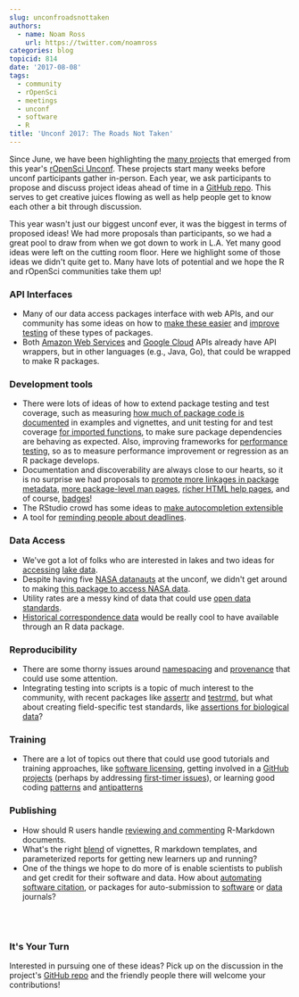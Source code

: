 ```yaml
---
slug: unconfroadsnottaken
authors:
  - name: Noam Ross
    url: https://twitter.com/noamross
categories: blog
topicid: 814
date: '2017-08-08'
tags:
  - community
  - rOpenSci
  - meetings
  - unconf
  - software
  - R
title: 'Unconf 2017: The Roads Not Taken'
---
```


Since June, we have been highlighting the [many projects] that emerged from this year's [rOpenSci Unconf]. These projects start many weeks before unconf participants gather in-person. Each year, we ask participants to propose and discuss project ideas ahead of time in a [GitHub repo]. This serves to get creative juices flowing as well as help people get to know each other a bit through discussion.

This year wasn't just our biggest unconf ever, it was the biggest in terms of proposed ideas! We had more proposals than participants, so we had a great pool to draw from when we got down to work in L.A. Yet many good ideas were left on the cutting room floor. Here we highlight some of those ideas we didn't quite get to. Many have lots of potential and we hope the R and rOpenSci communities take them up!

### API Interfaces

-   Many of our data access packages interface with web APIs, and our community has some ideas on how to [make these easier] and [improve testing] of these types of packages.
-   Both [Amazon Web Services] and [Google Cloud] APIs already have API wrappers, but in other languages (e.g., Java, Go), that could be wrapped to make R packages.

### Development tools

-   There were lots of ideas of how to extend package testing and test coverage, such as measuring [how much of package code is documented] in examples and vignettes, and unit testing for and test coverage [for imported functions], to make sure package dependencies are behaving as expected. Also, improving frameworks for [performance testing], so as to measure performance improvement or regression as an R package develops.
-   Documentation and discoverability are always close to our hearts, so it is no surprise we had proposals to [promote more linkages in package metadata], [more package-level man pages], [richer HTML help pages], and of course, [badges]!
-   The RStudio crowd has some ideas to [make autocompletion extensible]
-   A tool for [reminding people about deadlines].


### Data Access

-   We've got a lot of folks who are interested in lakes and two ideas for [accessing] [lake data].
-   Despite having five [NASA datanauts] at the unconf, we didn't get around to making [this package to access NASA data].
-   Utility rates are a messy kind of data that could use [open data standards].
-   [Historical correspondence data] would be really cool to have available through an R data package.


### Reproducibility
-   There are some thorny issues around [namespacing] and [provenance] that could use some attention.
-   Integrating testing into scripts is a topic of much interest to the community, with recent packages like [assertr] and [testrmd], but what about creating field-specific test standards, like [assertions for biological data]?

### Training

-   There are a lot of topics out there that could use good tutorials and training approaches, like [software licensing], getting involved in a [GitHub projects] (perhaps by addressing [first-timer issues]), or learning good coding [patterns] and [antipatterns]

### Publishing

-   How should R users handle [reviewing and commenting] R-Markdown documents.
-   What's the right [blend] of vignettes, R markdown templates, and parameterized reports for getting new learners up and running?
-   One of the things we hope to do more of is enable scientists to publish and get credit for their software and data. How about [automating software citation], or packages for auto-submission to [software] or [data] journals?

<br><br>

### It's Your Turn
Interested in pursuing one of these ideas? Pick up on the discussion in the project's [GitHub repo] and the friendly people there will welcome your contributions!

  [many projects]: https://ropensci.org/blog/blog/2017/06/08/unconf_recap_4
  [rOpenSci Unconf]: https://ropensci.org/blog/blog/2017/06/02/unconf2017
  [GitHub repo]: https://github.com/ropensci/unconf17/issues
  [Amazon Web Services]: https://github.com/ropensci/unconf17/issues/14
  [Google Cloud]: https://github.com/ropensci/unconf17/issues/70
  [how much of package code is documented]: https://github.com/ropensci/unconf17/issues/2
  [for imported functions]: https://github.com/ropensci/unconf17/issues/3
  [performance testing]: https://github.com/ropensci/unconf17/issues/90
  [Reviewing and commenting]: https://github.com/ropensci/unconf17/issues/86
  [lake data]: https://github.com/ropensci/unconf17/issues/21
  [NASA datanauts]: https://open.nasa.gov/explore/datanauts/
  [this package to access NASA data]: https://github.com/ropensci/unconf17/issues/67
  [open data standards]: https://github.com/ropensci/unconf17/issues/94
  [Historical correspondence data]: https://github.com/ropensci/unconf17/issues/79
  [namespacing]: https://github.com/ropensci/unconf17/issues/22
  [provenance]: https://github.com/ropensci/unconf17/issues/23
  [assertions for biological data]: https://github.com/ropensci/unconf17/issues/37
  [good R programming patterns]: https://github.com/ropensci/unconf17/issues/75
  [software licensing]: https://github.com/ropensci/unconf17/issues/32
  [GitHub projects]: https://github.com/ropensci/unconf17/issues/45
  [first-timer issues]: https://github.com/ropensci/unconf17/issues/47
  [patterns]: https://github.com/ropensci/unconf17/issues/75
  [antipatterns]: https://github.com/ropensci/unconf17/issues/26
  [automating software citation]: https://github.com/ropensci/unconf17/issues/24
  [software]: https://github.com/ropensci/unconf17/issues/46
  [data]: https://github.com/ropensci/unconf17/issues/87
  [promote more linkages in package metadata]: https://github.com/ropensci/unconf17/issues/41
  [more package-level man pages]: https://github.com/ropensci/unconf17/issues/44
  [richer HTML help pages]: https://github.com/ropensci/unconf17/issues/83
  [badges]: https://github.com/ropensci/unconf17/issues/58
  [blend]: https://github.com/ropensci/unconf17/issues/51
  [make autocompletion extensible]: https://github.com/ropensci/unconf17/issues/52
  [make these easier]: https://github.com/ropensci/unconf17/issues/85
  [improve testing]: https://github.com/ropensci/unconf17/issues/25
  [accessing]: https://github.com/ropensci/unconf17/issues/42
  [reminding people about deadlines]: https://github.com/ropensci/unconf17/issues/59
  [assertr]: https://ropensci.org/blog/blog/2017/04/11/assertr
  [testrmd]: https://github.com/ropenscilabs/testrmd
